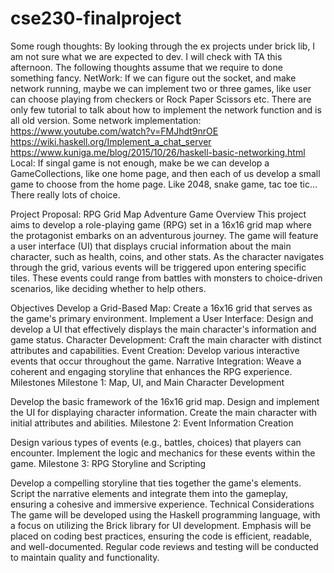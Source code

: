 # cse230-finalproject
Some rough thoughts: By looking through the ex projects under brick lib, I am not sure what we are expected to dev. I will check with TA this afternoon. The following thoughts assume that we require to done something fancy.
NetWork:
If we can figure out the socket, and make network running, maybe we can implement two or three games, like user can choose playing from checkers or Rock Paper Scissors etc. There are only few tutorial to talk about how to implement the network function and is all old version.
Some network implementation: 
https://www.youtube.com/watch?v=FMJhdt9nrOE
https://wiki.haskell.org/Implement_a_chat_server
https://www.kuniga.me/blog/2015/10/26/haskell-basic-networking.html
Local:
If singal game is not enough, make be we can develop a GameCollections, like one home page, and then each of us develop a small game to choose from the home page. Like 2048, snake game, tac toe tic... There really lots of choice.


Project Proposal: RPG Grid Map Adventure Game
Overview
This project aims to develop a role-playing game (RPG) set in a 16x16 grid map where the protagonist embarks on an adventurous journey. The game will feature a user interface (UI) that displays crucial information about the main character, such as health, coins, and other stats. As the character navigates through the grid, various events will be triggered upon entering specific tiles. These events could range from battles with monsters to choice-driven scenarios, like deciding whether to help others.

Objectives
Develop a Grid-Based Map: Create a 16x16 grid that serves as the game's primary environment.
Implement a User Interface: Design and develop a UI that effectively displays the main character's information and game status.
Character Development: Craft the main character with distinct attributes and capabilities.
Event Creation: Develop various interactive events that occur throughout the game.
Narrative Integration: Weave a coherent and engaging storyline that enhances the RPG experience.
Milestones
Milestone 1: Map, UI, and Main Character Development

Develop the basic framework of the 16x16 grid map.
Design and implement the UI for displaying character information.
Create the main character with initial attributes and abilities.
Milestone 2: Event Information Creation

Design various types of events (e.g., battles, choices) that players can encounter.
Implement the logic and mechanics for these events within the game.
Milestone 3: RPG Storyline and Scripting

Develop a compelling storyline that ties together the game's elements.
Script the narrative elements and integrate them into the gameplay, ensuring a cohesive and immersive experience.
Technical Considerations
The game will be developed using the Haskell programming language, with a focus on utilizing the Brick library for UI development.
Emphasis will be placed on coding best practices, ensuring the code is efficient, readable, and well-documented.
Regular code reviews and testing will be conducted to maintain quality and functionality.
